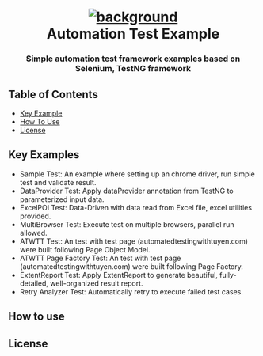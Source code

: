 <h1 align="center">
  <br>
  <a href="background"><img src="https://github.com/trongtuyen96/automationTestExample/blob/master/Background_with_title.PNG" alt="background"></a>
  <br>
  Automation Test Example
  <br>
</h1>

<h3 align="center" style="bold">Simple automation test framework examples based on Selenium, TestNG framework</h3>

## Table of Contents

- [Key Example](#key-examples)
- [How To Use](#how-to-use)
- [License](#license)

## Key Examples

- Sample Test: An example where setting up an chrome driver, run simple test and validate result.
- DataProvider Test: Apply dataProvider annotation from TestNG to parameterized input data.
- ExcelPOI Test: Data-Driven with data read from Excel file, excel utilities provided.
- MultiBrowser Test: Execute test on multiple browsers, parallel run allowed.
- ATWTT Test: An test with test page (automatedtestingwithtuyen.com) were built following Page Object Model.
- ATWTT Page Factory Test: An test with test page (automatedtestingwithtuyen.com) were built following Page Factory.
- ExtentReport Test: Apply ExtentReport to generate beautiful, fully-detailed, well-organized result report.
- Retry Analyzer Test: Automatically retry to execute failed test cases.

## How to use

## License
